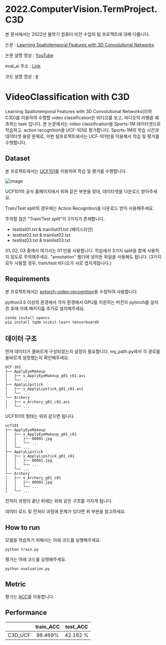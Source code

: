 # 2022.ComputerVision.TermProject.C3D

본 문서에서는 2022년 봄학기 컴퓨터 비전 수업의 텀 프로젝트에 대해 다룹니다.

논문 : [Learning Spatiotemporal Features with 3D Convolutional Networks](https://arxiv.org/pdf/1412.0767v4.pdf)

논문 설명 영상 : [YouTube](https://youtu.be/U6PmduQ1BQw)

eval_ai 주소 : [Link](http://203.250.148.128:3088/web/challenges/challenge-page/85/overview)

코드 설명 영상 : [#]()

# VideoClassification with C3D
Learning Spatiotemporal Features with 3D Convolutional Networks(이하 C3D)를 이용하여 수행할 video classification은 비디오를 보고, 비디오의 라벨을 예측하는 task 입니다. 본 논문에서는 video classification을 Sports-1M 데이터셋으로 학습하고, action recognition을 UCF-101로 평가합니다. Sports-1M의 학습 시간과 데이터셋 용량 문제로, 이번 텀프로젝트에서는 UCF-101만을 이용해서 학습 및 평가를 수행합니다.

## Dataset
본 프로젝트에서는 [UCF101](https://www.crcv.ucf.edu/data/UCF101.php)를 이용하여 학습 및 평가를 수행합니다.

![image](https://user-images.githubusercontent.com/24697575/167851410-3e802e6d-02f1-4fc8-aa28-86799016181f.png)

UCF101의 공식 홈페이지에서 위와 같은 부분을 찾아, 데이터셋을 다운로드 받아주세요.

Train/Test split의 경우에는 Action Recognition을 다운로드 받아 사용해주세요.

주의할 점은 "Train/Test split"이 3가지가 존재합니다.

- testlist01.txt & trainlist01.txt (베이스라인)
- testlist02.txt & trainlist02.txt
- testlist03.txt & trainlist03.txt

01, 02, 03 중에서 여기서는 01 만을 사용합니다. 학습에서 3가지 split을 함께 사용하지 않도로 주의해주세요. "annotation" 폴더에 넣어둔 파일을 사용해도 됩니다. (3가지 모두 사용할 경우, train/test 비디오가 서로 겹치게됩니다.)

## Requirements

본 프로젝트에서는 [pytorch-video-recognition](https://github.com/jfzhang95/pytorch-video-recognition)을 수정하여 사용합니다.

python3.5 이상의 환경에서 각자 환경에서 GPU를 지원하는 버전의 pytorch를 설치한 후에 아래 패키지를 추가로 설치해주세요.

```
conda install opencv
pip install tqdm scikit-learn tensorboardX
```

## 데이터 구조

먼저 데이터가 올바르게 구성되었는지 설정이 필요합니다. my_path.py에서 각 경로를 올바르게 설정했는지 확인해주세요.

```
UCF-101
├── ApplyEyeMakeup
│   ├── v_ApplyEyeMakeup_g01_c01.avi
│   └── ...
├── ApplyLipstick
│   ├── v_ApplyLipstick_g01_c01.avi
│   └── ...
└── Archery
│   ├── v_Archery_g01_c01.avi
│   └── ...
```
UCF101의 형태는 위와 같으면 됩니다.

```
ucf101
├── ApplyEyeMakeup
│   ├── v_ApplyEyeMakeup_g01_c01
│   │   ├── 00001.jpg
│   │   └── ...
│   └── ...
├── ApplyLipstick
│   ├── v_ApplyLipstick_g01_c01
│   │   ├── 00001.jpg
│   │   └── ...
│   └── ...
└── Archery
│   ├── v_Archery_g01_c01
│   │   ├── 00001.jpg
│   │   └── ...
│   └── ...
```
전처리 과정이 끝난 뒤에는 위와 같은 구조를 가지게 됩니다.

데이터 로드 및 전처리 과정에 문제가 있다면 위 부분을 참고하세요.

## How to run
모델을 학습하기 위해서는 아래 코드를 실행해주세요.
```
python train.py
```

평가는 아래 코드를 실행해주세요.
```
python evaluation.py
```

## Metric

평가는 [ACC](https://scikit-learn.org/stable/modules/generated/sklearn.metrics.accuracy_score.html?highlight=acc#sklearn.metrics.accuracy_score)를 이용합니다.

## Performance

||train_ACC|test_ACC|
|:---:|:---:|:---:|
|C3D_UCF|98.469%|42.162	%|
